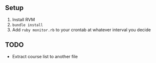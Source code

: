 ## Setup

1. Install RVM
2. `bundle install`
3. Add `ruby monitor.rb` to your crontab at whatever interval you decide

## TODO

- Extract course list to another file